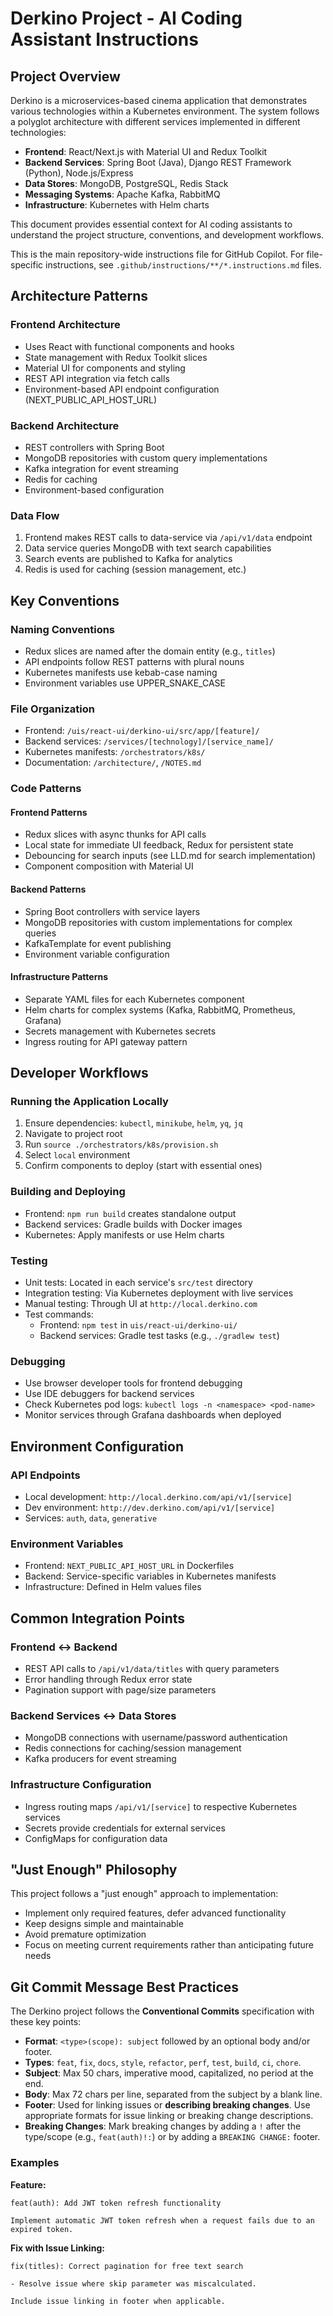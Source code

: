 # Derkino Project - AI Coding Assistant Instructions

## Project Overview

Derkino is a microservices-based cinema application that demonstrates various technologies within a Kubernetes environment. The system follows a polyglot architecture with different services implemented in different technologies:

- **Frontend**: React/Next.js with Material UI and Redux Toolkit
- **Backend Services**: Spring Boot (Java), Django REST Framework (Python), Node.js/Express
- **Data Stores**: MongoDB, PostgreSQL, Redis Stack
- **Messaging Systems**: Apache Kafka, RabbitMQ
- **Infrastructure**: Kubernetes with Helm charts

This document provides essential context for AI coding assistants to understand the project structure, conventions, and development workflows.

This is the main repository-wide instructions file for GitHub Copilot. For file-specific instructions, see `.github/instructions/**/*.instructions.md` files.

## Architecture Patterns

### Frontend Architecture
- Uses React with functional components and hooks
- State management with Redux Toolkit slices
- Material UI for components and styling
- REST API integration via fetch calls
- Environment-based API endpoint configuration (NEXT_PUBLIC_API_HOST_URL)

### Backend Architecture
- REST controllers with Spring Boot
- MongoDB repositories with custom query implementations
- Kafka integration for event streaming
- Redis for caching
- Environment-based configuration

### Data Flow
1. Frontend makes REST calls to data-service via `/api/v1/data` endpoint
2. Data service queries MongoDB with text search capabilities
3. Search events are published to Kafka for analytics
4. Redis is used for caching (session management, etc.)

## Key Conventions

### Naming Conventions
- Redux slices are named after the domain entity (e.g., `titles`)
- API endpoints follow REST patterns with plural nouns
- Kubernetes manifests use kebab-case naming
- Environment variables use UPPER_SNAKE_CASE

### File Organization
- Frontend: `/uis/react-ui/derkino-ui/src/app/[feature]/`
- Backend services: `/services/[technology]/[service_name]/`
- Kubernetes manifests: `/orchestrators/k8s/`
- Documentation: `/architecture/`, `/NOTES.md`

### Code Patterns

#### Frontend Patterns
- Redux slices with async thunks for API calls
- Local state for immediate UI feedback, Redux for persistent state
- Debouncing for search inputs (see LLD.md for search implementation)
- Component composition with Material UI

#### Backend Patterns
- Spring Boot controllers with service layers
- MongoDB repositories with custom implementations for complex queries
- KafkaTemplate for event publishing
- Environment variable configuration

#### Infrastructure Patterns
- Separate YAML files for each Kubernetes component
- Helm charts for complex systems (Kafka, RabbitMQ, Prometheus, Grafana)
- Secrets management with Kubernetes secrets
- Ingress routing for API gateway pattern

## Developer Workflows

### Running the Application Locally
1. Ensure dependencies: `kubectl`, `minikube`, `helm`, `yq`, `jq`
2. Navigate to project root
3. Run `source ./orchestrators/k8s/provision.sh`
4. Select `local` environment
5. Confirm components to deploy (start with essential ones)

### Building and Deploying
- Frontend: `npm run build` creates standalone output
- Backend services: Gradle builds with Docker images
- Kubernetes: Apply manifests or use Helm charts

### Testing
- Unit tests: Located in each service's `src/test` directory
- Integration testing: Via Kubernetes deployment with live services
- Manual testing: Through UI at `http://local.derkino.com`
- Test commands:
  * Frontend: `npm test` in `uis/react-ui/derkino-ui/`
  * Backend services: Gradle test tasks (e.g., `./gradlew test`)

### Debugging
- Use browser developer tools for frontend debugging
- Use IDE debuggers for backend services
- Check Kubernetes pod logs: `kubectl logs -n <namespace> <pod-name>`
- Monitor services through Grafana dashboards when deployed

## Environment Configuration

### API Endpoints
- Local development: `http://local.derkino.com/api/v1/[service]`
- Dev environment: `http://dev.derkino.com/api/v1/[service]`
- Services: `auth`, `data`, `generative`

### Environment Variables
- Frontend: `NEXT_PUBLIC_API_HOST_URL` in Dockerfiles
- Backend: Service-specific variables in Kubernetes manifests
- Infrastructure: Defined in Helm values files

## Common Integration Points

### Frontend ↔ Backend
- REST API calls to `/api/v1/data/titles` with query parameters
- Error handling through Redux error state
- Pagination support with page/size parameters

### Backend Services ↔ Data Stores
- MongoDB connections with username/password authentication
- Redis connections for caching/session management
- Kafka producers for event streaming

### Infrastructure Configuration
- Ingress routing maps `/api/v1/[service]` to respective Kubernetes services
- Secrets provide credentials for external services
- ConfigMaps for configuration data

## "Just Enough" Philosophy

This project follows a "just enough" approach to implementation:
- Implement only required features, defer advanced functionality
- Keep designs simple and maintainable
- Avoid premature optimization
- Focus on meeting current requirements rather than anticipating future needs

## Git Commit Message Best Practices

The Derkino project follows the **Conventional Commits** specification with these key points:

- **Format**: `<type>(scope): subject` followed by an optional body and/or footer.
- **Types**: `feat`, `fix`, `docs`, `style`, `refactor`, `perf`, `test`, `build`, `ci`, `chore`.
- **Subject**: Max 50 chars, imperative mood, capitalized, no period at the end.
- **Body**: Max 72 chars per line, separated from the subject by a blank line.
- **Footer**: Used for linking issues or **describing breaking changes**. Use appropriate formats for issue linking or breaking change descriptions.
- **Breaking Changes**: Mark breaking changes by adding a `!` after the type/scope (e.g., `feat(auth)!:`) or by adding a `BREAKING CHANGE:` footer.

### Examples

**Feature:**
```
feat(auth): Add JWT token refresh functionality

Implement automatic JWT token refresh when a request fails due to an expired token.
```

**Fix with Issue Linking:**
```
fix(titles): Correct pagination for free text search

- Resolve issue where skip parameter was miscalculated.

Include issue linking in footer when applicable.
```